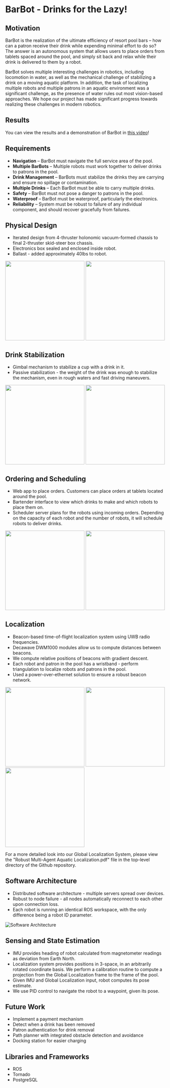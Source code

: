 # BarBot - Drinks for the Lazy!

## Motivation
BarBot is the realization of the ultimate efficiency of resort pool bars – how can a patron receive their drink while expending minimal effort to do so? The answer is an autonomous system that allows users to place  orders from tablets spaced around the pool, and simply sit back and relax while their drink is delivered to them by a robot. 

BarBot solves multiple interesting challenges in robotics, including locomotion in water, as well as the mechanical challenge of stabilizing a drink on a moving aquatic platform. In addition, the task of localizing multiple robots and multiple patrons in an aquatic environment was a significant challenge, as the presence of water rules out most vision-based approaches. We hope our project has made significant progress towards realizing these challenges in modern robotics.

## Results
You can view the results and a demonstration of BarBot in [this video](https://www.youtube.com/watch?v=Wzp08hnF17Q&feature=youtu.be "BarBot Demo Video")!

## Requirements
* __Navigation__ – BarBot must navigate the full service area of the pool. 
* __Multiple BarBots__ – Multiple robots must work together to deliver drinks to patrons in the pool.
* __Drink Management__ – BarBots must stabilize the drinks they are carrying and ensure no spillage or contamination.
* __Multiple Drinks__ – Each BarBot must be able to carry multiple drinks. 
* __Safety__ – BarBot must not pose a danger to patrons in the pool.
* __Waterproof__ – BarBot must be waterproof, particularly the electronics. 
* __Reliability__ – System must be robust to failure of any individual component, and should recover gracefully from failures. 

## Physical Design
* Iterated design from 4-thruster holonomic vacuum-formed chassis to final 2-thruster skid-steer box chassis.
* Electronics box sealed and enclosed inside robot.
* Ballast - added approximately 40lbs to robot.

<img src="Physical1.jpg" height="250"> <img src="Physical2.jpg" height="250">

## Drink Stabilization
* Gimbal mechanism to stabilize a cup with a drink in it.
* Passive stabilization - the weight of the drink was enough to stabilize the mechanism, even in rough waters and fast driving maneuvers. 

<img src="Gimbal1.jpg" height="250"> <img src="Gimbal2.jpg" height="250">

## Ordering and Scheduling
* Web app to place orders. Customers can place orders at tablets located around the pool.
* Bartender interface to view which drinks to make and which robots to place them on.
* Scheduler server plans for the robots using incoming orders. Depending on the capacity of each robot and the number of robots, it will schedule robots to deliver drinks. 

<img src="Ordering1.jpg" height="250"> <img src="Ordering2.jpg" height="250">

## Localization
* Beacon-based time-of-flight localization system using UWB radio frequencies.
* Decawave DWM1000 modules allow us to compute distances between beacons. 
* We compute relative positions of beacons with gradient descent.
* Each robot and patron in the pool has a wristband - perform triangulation to localize robots and patrons in the pool. 
* Used a power-over-ethernet solution to ensure a robust beacon network.

<img src="GLS1.jpg" height="250"> <img src="GLS2.jpg" height="250">
<img src="GLS3.jpg" height="250">

For a more detailed look into our Global Localization System, please view the "Robust Multi-Agent Aquatic Localization.pdf" file in the top-level directory of the Github repository. 

## Software Architecture
* Distributed software architecture - multiple servers spread over devices.
* Robust to node failure - all nodes automatically reconnect to each other upon connection loss.
* Each robot is running an identical ROS workspace, with the only difference being a robot ID parameter.

![Software Architecture](SoftwareArch.jpg "Software Architecture")

## Sensing and State Estimation
* IMU provides heading of robot calculated from magnetometer readings as deviation from Earth North.
* Localization system provides positions in 3-space, in an arbitrarily rotated coordinate basis. We perform a calibration routine to compute a projection from the Global Localization frame to the frame of the pool.
* Given IMU and Global Localization input, robot computes its pose estimate.
* We use PID control to navigate the robot to a waypoint, given its pose.

## Future Work
* Implement a payment mechanism 
* Detect when a drink has been removed
* Patron authentication for drink removal
* Path planner with integrated obstacle detection and avoidance
* Docking station for easier charging

## Libraries and Frameworks
* ROS
* Tornado
* PostgreSQL
